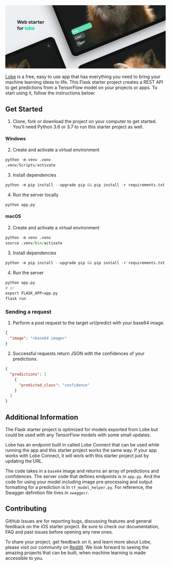 <div style="text-align:center"><img src="https://github.com/lobe/web-bootstrap/blob/master/assets/header.jpg" /></div>

[Lobe](http://lobe.ai/) is a free, easy to use app that has everything you need to bring your machine learning ideas to life. This Flask starter project creates a REST API to get predictions from a TensorFlow model on your projects or apps. To start using it, follow the instructions below:

## Get Started

1. Clone, fork or download the project on your computer to get started. You'll need Python 3.6 or 3.7 to run this starter project as well.

#### Windows

2. Create and activate a virtual environment  
```python
python -m venv .venv
.venv/Scripts/activate
```

3. Install dependencies  
```python
python -m pip install --upgrade pip && pip install -r requirements.txt
```

4. Run the server locally  
```python
python app.py
```

#### macOS

2. Create and activate a virtual environment
```python
python -m venv .venv
source .venv/bin/activate
```

3. Install dependencies
```python
python -m pip install --upgrade pip && pip install -r requirements.txt
```

4. Run the server
```python
python app.py
# or
export FLASK_APP=app.py
flask run
```


### Sending a request

1. Perform a post request to the target url/predict with your base64 image.
```JSON
{
  "image": "<base64 image>"
}
```

2. Successful requests return JSON with the confidences of your predictions.
```JSON
{
  "predictions": [
    {
      "predicted_class": "confidence"
    }
  ]
}
```

## Additional Information

The Flask starter project is optimized for models exported from Lobe but could be used with any TensorFlow models with some small updates.

Lobe has an endpoint built in called Lobe Connect that can be used while running the app and this starter project works the same way. If your app works with Lobe Connect, it will work with this starter project just by updating the URL.

The code takes in a `base64` image and returns an array of predictions and confidences. The server code that defines endpoints is in `app.py`. And the code for using your model including image pre-processing and output formatting for a prediction is in `tf_model_helper.py`. For reference, the Swagger definition file lives in `swagger/`.

## Contributing

GitHub Issues are for reporting bugs, discussing features and general feedback on the iOS starter project. Be sure to check our documentation, FAQ and past issues before opening any new ones.

To share your project, get feedback on it, and learn more about Lobe, please visit our community on [Reddit](https://www.reddit.com/r/Lobe/). We look forward to seeing the amazing projects that can be built, when machine learning is made accessible to you.
